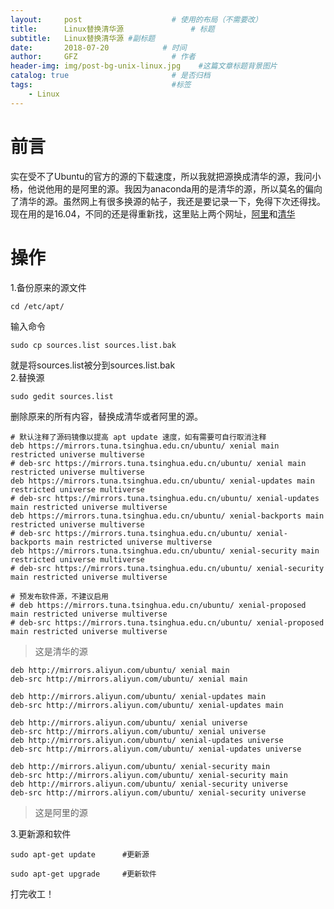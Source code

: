 ```yaml
---
layout:     post                    # 使用的布局（不需要改）
title:      Linux替换清华源               # 标题 
subtitle:   Linux替换清华源 #副标题
date:       2018-07-20            # 时间
author:     GFZ                     # 作者
header-img: img/post-bg-unix-linux.jpg    #这篇文章标题背景图片
catalog: true                       # 是否归档
tags:                               #标签
    - Linux
---
```

# 前言
实在受不了Ubuntu的官方的源的下载速度，所以我就把源换成清华的源，我问小杨，他说他用的是阿里的源。我因为anaconda用的是清华的源，所以莫名的偏向了清华的源。虽然网上有很多换源的帖子，我还是要记录一下，免得下次还得找。现在用的是16.04，不同的还是得重新找，这里贴上两个网址，[阿里](https://opsx.alibaba.com/mirror)和[清华](https://mirrors.tuna.tsinghua.edu.cn/help/ubuntu/)
# 操作
1.备份原来的源文件
```
cd /etc/apt/
```
输入命令
```
sudo cp sources.list sources.list.bak
```
就是将sources.list被分到sources.list.bak  
2.替换源
```
sudo gedit sources.list
```
删除原来的所有内容，替换成清华或者阿里的源。  

```
# 默认注释了源码镜像以提高 apt update 速度，如有需要可自行取消注释
deb https://mirrors.tuna.tsinghua.edu.cn/ubuntu/ xenial main restricted universe multiverse
# deb-src https://mirrors.tuna.tsinghua.edu.cn/ubuntu/ xenial main restricted universe multiverse
deb https://mirrors.tuna.tsinghua.edu.cn/ubuntu/ xenial-updates main restricted universe multiverse
# deb-src https://mirrors.tuna.tsinghua.edu.cn/ubuntu/ xenial-updates main restricted universe multiverse
deb https://mirrors.tuna.tsinghua.edu.cn/ubuntu/ xenial-backports main restricted universe multiverse
# deb-src https://mirrors.tuna.tsinghua.edu.cn/ubuntu/ xenial-backports main restricted universe multiverse
deb https://mirrors.tuna.tsinghua.edu.cn/ubuntu/ xenial-security main restricted universe multiverse
# deb-src https://mirrors.tuna.tsinghua.edu.cn/ubuntu/ xenial-security main restricted universe multiverse

# 预发布软件源，不建议启用
# deb https://mirrors.tuna.tsinghua.edu.cn/ubuntu/ xenial-proposed main restricted universe multiverse
# deb-src https://mirrors.tuna.tsinghua.edu.cn/ubuntu/ xenial-proposed main restricted universe multiverse
```  
> 这是清华的源  

```
deb http://mirrors.aliyun.com/ubuntu/ xenial main
deb-src http://mirrors.aliyun.com/ubuntu/ xenial main

deb http://mirrors.aliyun.com/ubuntu/ xenial-updates main
deb-src http://mirrors.aliyun.com/ubuntu/ xenial-updates main

deb http://mirrors.aliyun.com/ubuntu/ xenial universe
deb-src http://mirrors.aliyun.com/ubuntu/ xenial universe
deb http://mirrors.aliyun.com/ubuntu/ xenial-updates universe
deb-src http://mirrors.aliyun.com/ubuntu/ xenial-updates universe

deb http://mirrors.aliyun.com/ubuntu/ xenial-security main
deb-src http://mirrors.aliyun.com/ubuntu/ xenial-security main
deb http://mirrors.aliyun.com/ubuntu/ xenial-security universe
deb-src http://mirrors.aliyun.com/ubuntu/ xenial-security universe
```  
> 这是阿里的源

3.更新源和软件
```
sudo apt-get update      #更新源
```
```
sudo apt-get upgrade     #更新软件
```
打完收工！
